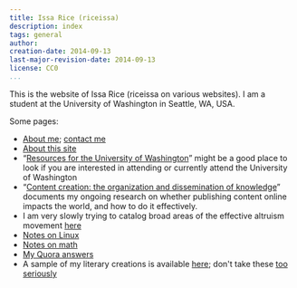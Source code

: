 ```yaml
---
title: Issa Rice (riceissa)
description: index
tags: general
author: 
creation-date: 2014-09-13
last-major-revision-date: 2014-09-13
license: CC0
...
```


This is the website of Issa Rice (riceissa on various websites).
I am a student at the University of Washington in Seattle, WA, USA.

Some pages:

- [About me](/about-me#self-introduction); [contact me](/about-me#contact)
- [About this site](/about-the-site)
- “[Resources for the University of Washington](/resources-for-the-university-of-washington)” might be a good place to look if you are interested in attending or currently attend the University of Washington
- “[Content creation: the organization and dissemination of knowledge](/content-creation-the-organization-and-dissemination-of-knowledge)” documents my ongoing research on whether publishing content online impacts the world, and how to do it effectively.
- I am very slowly trying to catalog broad areas of the effective altruism movement [here](/effective-altruism-links)
- [Notes on Linux](/tags/linux)
- [Notes on math](/tags/math)
- [My Quora answers](/my-quora-answers)
- A sample of my literary creations is available [here](/tags/literary); don't take these [too seriously](http://www.gwern.net/Mistakes#fiction)
